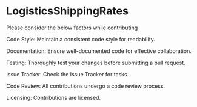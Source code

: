 # LogisticsShippingRates

Please consider the below factors while contributing


Code Style:
Maintain a consistent code style for readability.


Documentation:
Ensure well-documented code for effective collaboration.


Testing:
Thoroughly test your changes before submitting a pull request.


Issue Tracker:
Check the Issue Tracker for tasks.


Code Review:
All contributions undergo a code review process.


Licensing:
Contributions are licensed.
